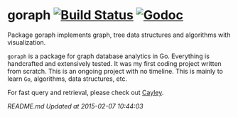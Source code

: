goraph [![Build Status](https://travis-ci.org/gyuho/goraph.svg?branch=master)](https://travis-ci.org/gyuho/goraph) [![Godoc](http://img.shields.io/badge/godoc-reference-blue.svg?style=flat)](https://godoc.org/github.com/gyuho/goraph)
==========

Package goraph implements graph, tree data structures and algorithms with visualization.


`goraph` is a package for graph database analytics in Go. Everything is handcrafted and extensively tested. It was my first coding project written from scratch. This is an ongoing project with no timeline. This is mainly to learn `Go`, algorithms, data structures, etc.

For fast query and retrieval, please check out  <a href="http://google-opensource.blogspot.co.uk/2014/06/cayley-graphs-in-go.html" target="_blank">Cayley</a>.






<i>README.md Updated at 2015-02-07 10:44:03</i>
